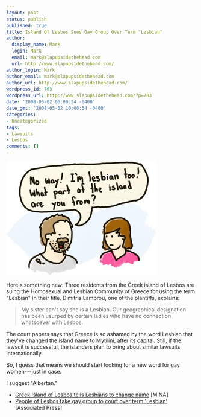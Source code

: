 ```yaml
---
layout: post
status: publish
published: true
title: Island Of Lesbos Sues Gay Group Over Term "Lesbian"
author:
  display_name: Mark
  login: Mark
  email: mark@slapupsidethehead.com
  url: http://www.slapupsidethehead.com/
author_login: Mark
author_email: mark@slapupsidethehead.com
author_url: http://www.slapupsidethehead.com/
wordpress_id: 783
wordpress_url: http://www.slapupsidethehead.com/?p=783
date: '2008-05-02 06:00:34 -0400'
date_gmt: '2008-05-02 10:00:34 -0400'
categories:
- Uncategorized
tags:
- Lawsuits
- Lesbos
comments: []
---
```

![Two lesbians](/wp-content/media/2008/05/lesbians.jpg "A Lesbian and a lesbian")

Here's something new: Three residents from the Greek island of Lesbos are suing the Homosexual and Lesbian Community of Greece for using the term "Lesbian" in their title. Dimitris Lambrou, one of the plantiffs, explains:

> My sister can't say she is a Lesbian. Our geographical designation has been usurped by certain ladies who have no connection whatsoever with Lesbos.

The court papers says that Greece is so ashamed by the word Lesbian that they've changed the island name to Mytilini, after its capital. Still, if the lawsuit is successful, the islanders plan to bring about similar lawsuits internationally.

So, I guess that means we should start looking for a new word for gay women---just in case.

I suggest "Albertan."

- [Greek Island of Lesbos tells Lesbians to change name](http://macedoniaonline.eu/content/view/1215/48/) [MINA]
- [People of Lesbos take gay group to court over term 'Lesbian'](http://news.yahoo.com/s/ap/20080430/ap_on_re_eu/greece_lesbian_pride_1) [Associated Press]
